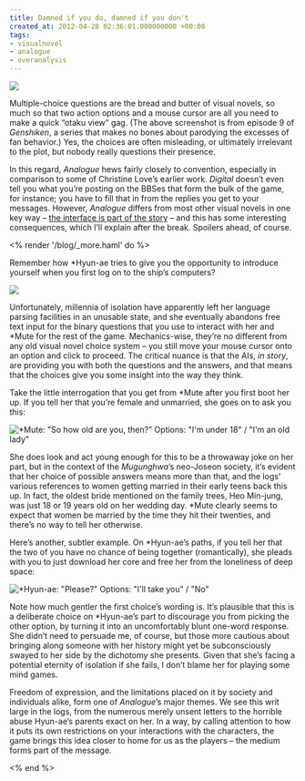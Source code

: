 ```yaml
---
title: Damned if you do, damned if you don't
created_at: 2012-04-28 02:36:01.000000000 +00:00
tags:
- visualnovel
- analogue
- overanalysis
---
```


![](/blog/media/tumblr_m35xsuFHQD1qhcb4p.jpg)

Multiple-choice questions are the bread and butter of visual novels, so
much so that two action options and a mouse cursor are all you need to
make a quick “otaku view” gag. (The above screenshot is from episode 9
of <cite>Genshiken</cite>, a series that makes no bones about parodying
the excesses of fan behavior.) Yes, the choices are often misleading, or
ultimately irrelevant to the plot, but nobody really questions their
presence.

In this regard, <cite>Analogue</cite> hews fairly closely to convention,
especially in comparison to some of Christine Love’s earlier work.
<cite>Digital</cite> doesn’t even tell you what you’re posting on the
BBSes that form the bulk of the game, for instance; you have to fill
that in from the replies you get to your messages. However,
<cite>Analogue</cite> differs from most other visual novels in one key
way – [the interface is part of the
story](/blog/posts/20104357078.html) – and this has some
interesting consequences, which I’ll explain after the break. Spoilers
ahead, of course.

<% render '/blog/_more.haml' do %>

Remember how \*Hyun-ae tries to give you the opportunity to introduce
yourself when you first log on to the ship’s computers?

![](/blog/media/tumblr_m35zjbducf1qhcb4p.png)

Unfortunately, millennia of isolation have apparently left her language
parsing facilities in an unusable state, and she eventually abandons
free text input for the binary questions that you use to interact with
her and \*Mute for the rest of the game. Mechanics-wise, they’re no
different from any old visual novel choice system – you still move your
mouse cursor onto an option and click to proceed. The critical nuance is
that the AIs, *in story*, are providing you with both the questions and
the answers, and that means that the choices give you some insight into
the way they think.

Take the little interrogation that you get from \*Mute after you first
boot her up. If you tell her that you’re female and unmarried, she goes
on to ask you this:

![\*Mute: "So how old are you, then?" Options: "I'm under 18" / "I'm an
old lady"](/blog/media/tumblr_m3613f7pqh1qhcb4p.png)

She does look and act young enough for this to be a throwaway joke on
her part, but in the context of the <cite>Mugunghwa</cite>’s neo-Joseon
society, it’s evident that her choice of possible answers means more
than that, and the logs’ various references to women getting married in
their early teens back this up. In fact, the oldest bride mentioned on
the family trees, Heo Min-jung, was just 18 or 19 years old on her
wedding day. \*Mute clearly seems to expect that women be married by the
time they hit their twenties, and there’s no way to tell her otherwise.

Here’s another, subtler example. On \*Hyun-ae’s paths, if you tell her
that the two of you have no chance of being together (romantically), she
pleads with you to just download her core and free her from the
loneliness of deep space:

![\*Hyun-ae: "Please?" Options: "I'll take you" /
"No"](/blog/media/tumblr_m362qoE9AV1qhcb4p.png)

Note how much gentler the first choice’s wording is. It’s plausible that
this is a deliberate choice on \*Hyun-ae’s part to discourage you from
picking the other option, by turning it into an uncomfortably blunt
one-word response. She didn’t need to persuade me, of course, but those
more cautious about bringing along someone with her history might yet be
subconsciously swayed to her side by the dichotomy she presents. Given
that she’s facing a potential eternity of isolation if she fails, I
don’t blame her for playing some mind games.

Freedom of expression, and the limitations placed on it by society and
individuals alike, form one of <cite>Analogue</cite>’s major themes. We
see this writ large in the logs, from the numerous merely unsent letters
to the horrible abuse Hyun-ae’s parents exact on her. In a way, by
calling attention to how it puts its own restrictions on your
interactions with the characters, the game brings this idea closer to
home for us as the players – the medium forms part of the message.

<% end %>
